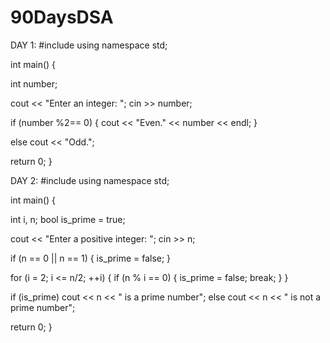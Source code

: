 # 90DaysDSA


DAY 1:
#include <iostream>
using namespace std;

int main() {

  int number;

  cout << "Enter an integer: ";
  cin >> number;

  if (number %2== 0) {
    cout << "Even." << number << endl;
  }

  else cout << "Odd.";

  return 0;
}

  
DAY 2:
#include <iostream>
using namespace std;

int main() {

  int i, n;
  bool is_prime = true;

  cout << "Enter a positive integer: ";
  cin >> n;

  if (n == 0 || n == 1) {
    is_prime = false;
  }

  for (i = 2; i <= n/2; ++i) {
    if (n % i == 0) {
      is_prime = false;
      break;
    }
  }

  if (is_prime)
    cout << n << " is a prime number";
  else
    cout << n << " is not a prime number";

  return 0;
}  
